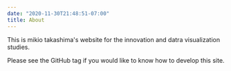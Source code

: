 ```yaml
---
date: "2020-11-30T21:48:51-07:00"
title: About
---
```


This is mikio takashima's website for the innovation and datra visualization studies.  

Please see the GitHub tag if you would like to know how to develop this site.
